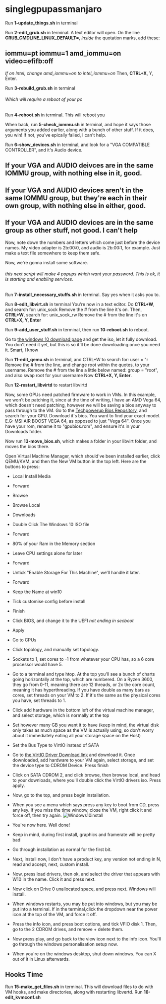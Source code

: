 # singlegpupassmanjaro

Run **1-update_things.sh** in terminal

Run **2-edit_grub.sh** in terminal. A text editor will open.
On the line **GRUB_CMDLINE_LINUX_DEFAULT=**, *inside* the quotation marks, add these:
## iommu=pt iommu=1 amd_iommu=on video=efifb:off
*If on Intel, change amd_iommu=on to intel_iommu=on*
Then, **CTRL+X**, Y, Enter.

Run **3-rebuild_grub.sh** in terminal
###### Which will require a reboot of your pc


Run **4-reboot.sh** in terminal. This will reboot you

When back, run **5-check_iommu.sh** in terminal, and hope it says those arguments you added earlier, along with a bunch of other stuff. If it does, you win! If not, you've epically failed, I can't help.

Run **6-show_devices.sh** in terminal, and look for a "VGA COMPATIBLE CONTROLLER", and it's Audio device. 
## If your VGA and AUDIO deivces are in the same IOMMU group, with nothing else in it, good.
## If your VGA and AUDIO devices aren't in the same IOMMU group, but they're each in their own group, with nothing else in either, good.
## If your VGA and AUDIO devices are in the same group as other stuff, not good. I can't help

Now, note down the numbers and letters which come just before the device names. 
My video adapter is 2b:00:0, and audio is 2b:00:1, for example.
Just make a text file somewhere to keep them safe.

Now, we're gonna install some software.
###### this next script will make 4 popups which want your password. This is ok, it is starting and enabling services.
Run **7-install_necessary_stuffs.sh** in terminal. Say yes when it asks you to.

Run **8-edit_libvirt.sh** in terminal
You're now in a text editor. Do **CTRL+W**, and search for: unix_sock 
Remove the # from the line it's on.
Then, **CTRL+W**, search for: unix_sock_rw
Remove the # from the line it's on
**CTRL+X, Y, Enter**

Run **9-add_user_stuff.sh** in terminal,
then run **10-reboot.sh** to reboot.

Go to [the windows 10 download page](https://www.microsoft.com/en-gb/software-download/windows10ISO) and get the iso, let it fully download. You don't need it yet, but this is so it'll be done downloading once you need it. Smart, I know

Run **11-edit_qemu.sh** in terminal, and CTRL+W to search for: user = "r
Remove the # from the line, and change root within the quotes, to your username.
Remove the # from the line a little below named: group = "root", and also swap root for your username
Now **CTRL+X, Y, Enter**.

Run **12-restart_libvirtd** to restart libvirtd

Now, some GPUs need patched firmware to work in VMs. In this example, we won't be patching it, since at the time of writing, I have an AMD Vega 64, which doesn't need patching, however we will be saving a bios anyway to pass through to the VM.
Go to the [Techpowerup Bios Repository](https://www.techpowerup.com/vgabios/), and search for your GPU. Download it's bios. You want to find your exact model. E.G: MSI AIR BOOST VEGA 64, as opposed to just "Vega 64". Once you have your rom, rename it to "gpubios.rom", and ensure it's in your Downloads folder. 

Now run **13-move_bios.sh**, which makes a folder in your libvirt folder, and moves the bios there. 


Open Virtual Machine Manager, which should've been installed earlier, click QEMU/KVM, and then the New VM button in the top left. Here are the buttons to press:
* Local Install Media
* Forward
* Browse
* Browse Local
* Downloads
* Double Click The Windows 10 ISO file
* Forward
* 80% of your Ram in the Memory section
* Leave CPU settings alone for later
* Forward
* Untick "Enable Storage For This Machine", we'll handle it later.
* Forward
* Keep the Name at win10
* Tick customise config before install
* Finish
* Click BIOS, and change it to the UEFI *not ending in secboot*
* Apply
* Go to CPUs
* Click topology, and manually set topology.
* Sockets to 1, set cores to -1 from whatever your CPU has, so a 6 core processor would have 5.
* Go to a terminal and type htop. At the top you'll see a bunch of charts going horizontally at the top, which are numbered. On a Ryzen 3600, they go from 0-11, meaning there are 12 threads, or 2x the core count, meaning it has hyperthreading. If you have double as many bars as cores, set threads on your VM to 2. If it's the same as the physical cores you have, set threads to 1.

* Click add hardware in the bottom left of the virtual machine manager, and select storage, which is normally at the top
* Set however many GB you want it to have (keep in mind, the virtual disk only takes as much space as the VM is actually using, so don't worry about it immediately eating all your storage space on the Host)
* Set the Bus Type to VirtIO instead of SATA
* Go to [the VirtIO Driver Download link](https://fedorapeople.org/groups/virt/virtio-win/direct-downloads/stable-virtio/virtio-win.iso) and download it. Once downloaded, add hardware to your VM again, select storage, and set the device type to CDROM Device. Press finish
* Click on SATA CDROM 2, and click browse, then browse local, and head to your downloads, where you'll double click the VirtIO drivers iso. Press apply.
* Now, go to the top, and press begin installation.
* When you see a menu which says press any key to boot from CD, press any key. If you miss the time window, close the VM, right click it and force off, then try again.
![Windows10install](https://i.imgur.com/V2tIQDD.png)
* You're now here. Well done!
* Keep in mind, during first install, graphics and framerate will be pretty bad
* Go through installation as normal for the first bit.
* Next, install now, I don't have a product key, any version not ending in N, read and accept, next, custom install.
* Now, press load drivers, then ok, and select the driver that appears with W10 in the name. Click it and press next.
* Now click on Drive 0 unallocated space, and press next. Windows will install. 
* When windows restarts, you may be put into windows, but you may be put into a terminal. If in the terminal,click the dropdown near the power icon at the top of the VM, and force it off.
* Press the info icon, and press boot options, and tick VFIO disk 1. Then, go to the 2 CDROM drives, and remove + delete them.
* Now press play, and go back to the view icon next to the info icon. You'll go through the windows personalisation setup now.
* When you're on the windows desktop, shut down windows. You can X out of it in Linux afterwards.
## Hooks Time
 Run **15-make_get_files.sh** in terminal. This will download files to do with VM hooks, and make directories, along with restarting libvertd.
 Run **16-edit_kvmconf.sh**
